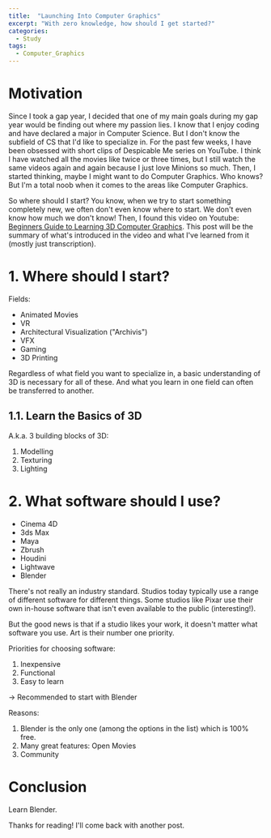```yaml
---
title:  "Launching Into Computer Graphics"
excerpt: "With zero knowledge, how should I get started?"
categories:
  - Study
tags:
  - Computer_Graphics
---
```


# Motivation

Since I took a gap year, I decided that one of my main goals during my gap year would be finding out where my passion lies. I know that I enjoy coding and have declared a major in Computer Science. But I don't know the subfield of CS that I'd like to specialize in. For the past few weeks, I have been obsessed with short clips of Despicable Me series on YouTube. I think I have watched all the movies like twice or three times, but I still watch the same videos again and again because I just love Minions so much. Then, I started thinking, maybe I might want to do Computer Graphics. Who knows? But I'm a total noob when it comes to the areas like Computer Graphics.

So where should I start? You know, when we try to start something completely new, we often don't even know where to start. We don't even know how much we don't know! Then, I found this video on Youtube: [Beginners Guide to Learning 3D Computer Graphics](https://www.youtube.com/watch?v=VT5oZndzj68&t=333s). This post will be the summary of what's introduced in the video and what I've learned from it (mostly just transcription).

# 1. Where should I start?

Fields:

- Animated Movies
- VR
- Architectural Visualization ("Archivis")
- VFX
- Gaming
- 3D Printing

Regardless of what field you want to specialize in, a basic understanding of 3D is necessary for all of these. And what you learn in one field can often be transferred to another.

## 1.1. Learn the Basics of 3D

A.k.a. 3 building blocks of 3D:

1. Modelling
2. Texturing
3. Lighting

# 2. What software should I use?

- Cinema 4D
- 3ds Max
- Maya
- Zbrush
- Houdini
- Lightwave
- Blender

There's not really an industry standard. Studios today typically use a range of different software for different things. Some studios like Pixar use their own in-house software that isn't even available to the public (interesting!).

But the good news is that if a studio likes your work, it doesn't matter what software you use. Art is their number one priority.

Priorities for choosing software:

1. Inexpensive
2. Functional
3. Easy to learn

→ Recommended to start with Blender

Reasons:

1. Blender is the only one (among the options in the list) which is 100% free.
2. Many great features: Open Movies
3. Community

# Conclusion

Learn Blender.

Thanks for reading! I'll come back with another post.